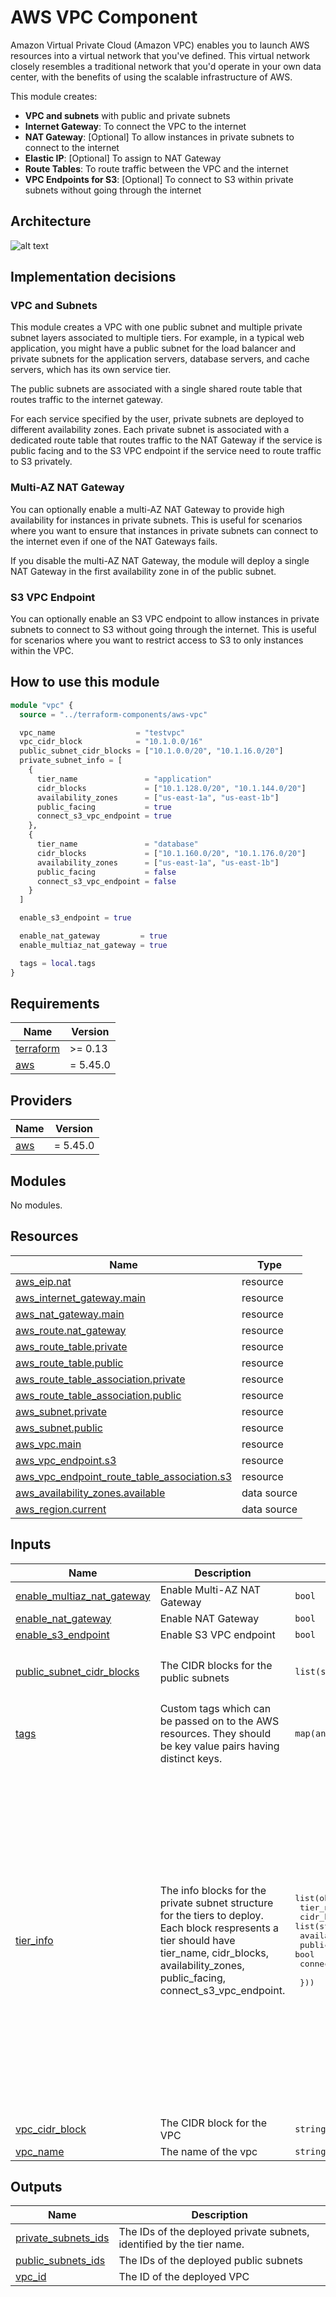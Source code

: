 # AWS VPC Component

Amazon Virtual Private Cloud (Amazon VPC) enables you to launch AWS resources into a virtual network that you've defined. This virtual network closely resembles a traditional network that you'd operate in your own data center, with the benefits of using the scalable infrastructure of AWS.

This module creates:

- **VPC and subnets** with public and private subnets
- **Internet Gateway**: To connect the VPC to the internet
- **NAT Gateway**: [Optional] To allow instances in private subnets to connect to the internet
- **Elastic IP**: [Optional] To assign to NAT Gateway
- **Route Tables**: To route traffic between the VPC and the internet
- **VPC Endpoints for S3**: [Optional] To connect to S3 within private subnets without going through the internet

## Architecture

![alt text](./images/vpc.drawio.png)

## Implementation decisions

### VPC and Subnets

This module creates a VPC with one public subnet and multiple private subnet layers associated to multiple tiers. For example, in a typical web application, you might have a public subnet for the load balancer and private subnets for the application servers, database servers, and cache servers, which has its own service tier.

The public subnets are associated with a single shared route table that routes traffic to the internet gateway. 

For each service specified by the user, private subnets are deployed to different availability zones. Each private subnet is associated with a dedicated route table that routes traffic to the NAT Gateway if the service is public facing and to the S3 VPC endpoint if the service need to route traffic to S3 privately.

### Multi-AZ NAT Gateway

You can optionally enable a multi-AZ NAT Gateway to provide high availability for instances in private subnets. This is useful for scenarios where you want to ensure that instances in private subnets can connect to the internet even if one of the NAT Gateways fails.

If you disable the multi-AZ NAT Gateway, the module will deploy a single NAT Gateway in the first availability zone in of the public subnet.

### S3 VPC Endpoint

You can optionally enable an S3 VPC endpoint to allow instances in private subnets to connect to S3 without going through the internet. This is useful for scenarios where you want to restrict access to S3 to only instances within the VPC.

## How to use this module

```terraform
module "vpc" {
  source = "../terraform-components/aws-vpc"

  vpc_name                  = "testvpc"
  vpc_cidr_block            = "10.1.0.0/16"
  public_subnet_cidr_blocks = ["10.1.0.0/20", "10.1.16.0/20"]
  private_subnet_info = [
    {
      tier_name               = "application"
      cidr_blocks             = ["10.1.128.0/20", "10.1.144.0/20"]
      availability_zones      = ["us-east-1a", "us-east-1b"]
      public_facing           = true
      connect_s3_vpc_endpoint = true
    },
    {
      tier_name               = "database"
      cidr_blocks             = ["10.1.160.0/20", "10.1.176.0/20"]
      availability_zones      = ["us-east-1a", "us-east-1b"]
      public_facing           = false
      connect_s3_vpc_endpoint = false
    }
  ]

  enable_s3_endpoint = true

  enable_nat_gateway         = true
  enable_multiaz_nat_gateway = true

  tags = local.tags
}
```

## Requirements

| Name | Version |
|------|---------|
| <a name="requirement_terraform"></a> [terraform](#requirement\_terraform) | >= 0.13 |
| <a name="requirement_aws"></a> [aws](#requirement\_aws) | = 5.45.0 |

## Providers

| Name | Version |
|------|---------|
| <a name="provider_aws"></a> [aws](#provider\_aws) | = 5.45.0 |

## Modules

No modules.

## Resources

| Name | Type |
|------|------|
| [aws_eip.nat](https://registry.terraform.io/providers/hashicorp/aws/5.45.0/docs/resources/eip) | resource |
| [aws_internet_gateway.main](https://registry.terraform.io/providers/hashicorp/aws/5.45.0/docs/resources/internet_gateway) | resource |
| [aws_nat_gateway.main](https://registry.terraform.io/providers/hashicorp/aws/5.45.0/docs/resources/nat_gateway) | resource |
| [aws_route.nat_gateway](https://registry.terraform.io/providers/hashicorp/aws/5.45.0/docs/resources/route) | resource |
| [aws_route_table.private](https://registry.terraform.io/providers/hashicorp/aws/5.45.0/docs/resources/route_table) | resource |
| [aws_route_table.public](https://registry.terraform.io/providers/hashicorp/aws/5.45.0/docs/resources/route_table) | resource |
| [aws_route_table_association.private](https://registry.terraform.io/providers/hashicorp/aws/5.45.0/docs/resources/route_table_association) | resource |
| [aws_route_table_association.public](https://registry.terraform.io/providers/hashicorp/aws/5.45.0/docs/resources/route_table_association) | resource |
| [aws_subnet.private](https://registry.terraform.io/providers/hashicorp/aws/5.45.0/docs/resources/subnet) | resource |
| [aws_subnet.public](https://registry.terraform.io/providers/hashicorp/aws/5.45.0/docs/resources/subnet) | resource |
| [aws_vpc.main](https://registry.terraform.io/providers/hashicorp/aws/5.45.0/docs/resources/vpc) | resource |
| [aws_vpc_endpoint.s3](https://registry.terraform.io/providers/hashicorp/aws/5.45.0/docs/resources/vpc_endpoint) | resource |
| [aws_vpc_endpoint_route_table_association.s3](https://registry.terraform.io/providers/hashicorp/aws/5.45.0/docs/resources/vpc_endpoint_route_table_association) | resource |
| [aws_availability_zones.available](https://registry.terraform.io/providers/hashicorp/aws/5.45.0/docs/data-sources/availability_zones) | data source |
| [aws_region.current](https://registry.terraform.io/providers/hashicorp/aws/5.45.0/docs/data-sources/region) | data source |

## Inputs

| Name | Description | Type | Default | Required |
|------|-------------|------|---------|:--------:|
| <a name="input_enable_multiaz_nat_gateway"></a> [enable\_multiaz\_nat\_gateway](#input\_enable\_multiaz\_nat\_gateway) | Enable Multi-AZ NAT Gateway | `bool` | `false` | no |
| <a name="input_enable_nat_gateway"></a> [enable\_nat\_gateway](#input\_enable\_nat\_gateway) | Enable NAT Gateway | `bool` | `false` | no |
| <a name="input_enable_s3_endpoint"></a> [enable\_s3\_endpoint](#input\_enable\_s3\_endpoint) | Enable S3 VPC endpoint | `bool` | `true` | no |
| <a name="input_public_subnet_cidr_blocks"></a> [public\_subnet\_cidr\_blocks](#input\_public\_subnet\_cidr\_blocks) | The CIDR blocks for the public subnets | `list(string)` | <pre>[<br>  "10.0.0.0/20",<br>  "10.0.16.0/20"<br>]</pre> | no |
| <a name="input_tags"></a> [tags](#input\_tags) | Custom tags which can be passed on to the AWS resources. They should be key value pairs having distinct keys. | `map(any)` | `{}` | no |
| <a name="input_tier_info"></a> [tier\_info](#input\_tier\_info) | The info blocks for the private subnet structure for the tiers to deploy. <br>Each block respresents a tier should have tier\_name, cidr\_blocks, availability\_zones, public\_facing, <br>connect\_s3\_vpc\_endpoint. | <pre>list(object({<br>    tier_name               = string<br>    cidr_blocks             = list(string)<br>    availability_zones      = list(string)<br>    public_facing           = bool<br>    connect_s3_vpc_endpoint = bool<br><br>  }))</pre> | <pre>[<br>  {<br>    "availability_zones": [<br>      "us-east-1a",<br>      "us-east-1b"<br>    ],<br>    "cidr_blocks": [<br>      "10.0.128.0/20",<br>      "10.0.144.0/20"<br>    ],<br>    "connect_s3_vpc_endpoint": true,<br>    "public_facing": true,<br>    "tier_name": "application"<br>  },<br>  {<br>    "availability_zones": [<br>      "us-east-1a",<br>      "us-east-1b"<br>    ],<br>    "cidr_blocks": [<br>      "10.0.160.0/20",<br>      "10.0.172.0/20"<br>    ],<br>    "connect_s3_vpc_endpoint": false,<br>    "public_facing": false,<br>    "tier_name": "database"<br>  }<br>]</pre> | no |
| <a name="input_vpc_cidr_block"></a> [vpc\_cidr\_block](#input\_vpc\_cidr\_block) | The CIDR block for the VPC | `string` | `"10.0.0.0/16"` | no |
| <a name="input_vpc_name"></a> [vpc\_name](#input\_vpc\_name) | The name of the vpc | `string` | n/a | yes |

## Outputs

| Name | Description |
|------|-------------|
| <a name="output_private_subnets_ids"></a> [private\_subnets\_ids](#output\_private\_subnets\_ids) | The IDs of the deployed private subnets, identified by the tier name. |
| <a name="output_public_subnets_ids"></a> [public\_subnets\_ids](#output\_public\_subnets\_ids) | The IDs of the deployed public subnets |
| <a name="output_vpc_id"></a> [vpc\_id](#output\_vpc\_id) | The ID of the deployed VPC |